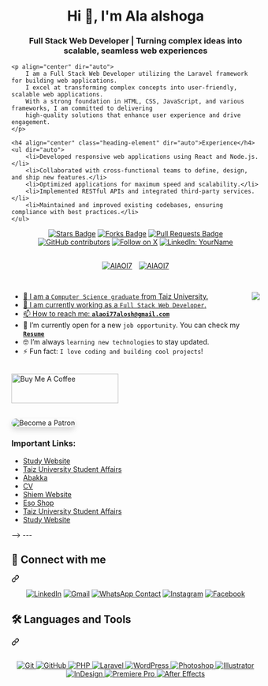 <h1 align="center">Hi 👋, I'm Ala alshoga</h1>
<div class="markdown-heading" dir="auto">
    <h3 align="center" class="heading-element" dir="auto">Full Stack Web Developer | Turning complex ideas into scalable, seamless web experiences</h3>
    
    <p align="center" dir="auto">
        I am a Full Stack Web Developer utilizing the Laravel framework for building web applications. 
        I excel at transforming complex concepts into user-friendly, scalable web applications. 
        With a strong foundation in HTML, CSS, JavaScript, and various frameworks, I am committed to delivering 
        high-quality solutions that enhance user experience and drive engagement.
    </p>

    <h4 align="center" class="heading-element" dir="auto">Experience</h4>
    <ul dir="auto">
        <li>Developed responsive web applications using React and Node.js.</li>
        <li>Collaborated with cross-functional teams to define, design, and ship new features.</li>
        <li>Optimized applications for maximum speed and scalability.</li>
        <li>Implemented RESTful APIs and integrated third-party services.</li>
        <li>Maintained and improved existing codebases, ensuring compliance with best practices.</li>
    </ul>
</div>



  
<path d="m7.775 3.275 1.25-1.25a3.5 3.5 0 1 1 4.95 4.95l-2.5 2.5a3.5 3.5 0 0 1-4.95 0 .751.751 0 0 1 .018-1.042.751.751 0 0 1 1.042-.018 1.998 1.998 0 0 0 2.83 0l2.5-2.5a2.002 2.002 0 0 0-2.83-2.83l-1.25 1.25a.751.751 0 0 1-1.042-.018.751.751 0 0 1-.018-1.042Zm-4.69 9.64a1.998 1.998 0 0 0 2.83 0l1.25-1.25a.751.751 0 0 1 1.042.018.751.751 0 0 1 .018 1.042l-1.25 1.25a3.5 3.5 0 1 1-4.95-4.95l2.5-2.5a3.5 3.5 0 0 1 4.95 0 .751.751 0 0 1-.018 1.042.751.751 0 0 1-1.042.018 1.998 1.998 0 0 0-2.83 0l-2.5 2.5a1.998 1.998 0 0 0 0 2.83Z"></path></svg></a></div>
<div align="center">
    <a href="https://github.com/AlAOI7/AlAOI7/stargazers">
        <img src="https://img.shields.io/github/stars/AlAOI7/AlAOI7" alt="Stars Badge"/></a>
    <a href="https://github.com/AlAOI7/AlAOI7/network/members">
        <img src="https://img.shields.io/github/forks/AlAOI7/AlAOI7" alt="Forks Badge"/></a>
    <a href="https://github.com/AlAOI7/AlAOI7/pulls">
        <img src="https://img.shields.io/github/issues-pr/AlAOI7/AlAOI7?color=orange" alt="Pull Requests Badge"/></a>
    <a href="https://github.com/AlAOI7/AlAOI7/graphs/contributors">
        <img src="https://img.shields.io/github/contributors/AlAOI7/AlAOI7?color=2b9348" alt="GitHub contributors"/></a>
    <a href="https://x.com/YourTwitterHandle" target="_blank" rel="noopener noreferrer">
        <img src="https://img.shields.io/twitter/follow/YourTwitterHandle?style=social&background=000000" alt="Follow on X" style="max-width: 100%; height: auto;"></a>
    <a href="https://www.linkedin.com/in/YourLinkedInProfile" target="_blank" rel="noopener noreferrer">
        <img src="https://img.shields.io/badge/-YourName-blue?style=flat-square&logo=Linkedin&logoColor=white&link=https://www.linkedin.com/in/YourLinkedInProfile" alt="LinkedIn: YourName" style="max-width: 100%; height: auto;"></a>
</div>
<br>
<p align="center" dir="auto">
    <a target="_blank" rel="noopener noreferrer nofollow" 
        href="https://komarev.com/ghpvc/?username=AlAOI7&label=Profile%20views&color=0e75b6&style=flat">
        <img src="https://komarev.com/ghpvc/?username=AlAOI7&label=Profile%20views&color=0e75b6&style=flat" 
            alt="AlAOI7" 
            style="max-width: 100%; margin-right: 10px;"></a>
    <a target="_blank" rel="noopener noreferrer nofollow" 
        href="https://img.shields.io/github/followers/AlAOI7?label=Followers">
        <img src="https://img.shields.io/github/followers/AlAOI7?label=Followers" 
            alt="AlAOI7" 
            style="max-width: 100%;"></a>
</p>

<br>
<p dir="auto"><animated-image data-catalyst="" style="float: right;"><a target="_blank" rel="noopener noreferrer nofollow" href="https://user-images.githubusercontent.com/63050133/156676671-d5b2e362-97d4-4404-9447-dd71ddfea82f.gif" data-target="animated-image.originalLink"><img align="right" src="https://user-images.githubusercontent.com/63050133/156676671-d5b2e362-97d4-4404-9447-dd71ddfea82f.gif" style="max-width: 100%; display: inline-block;" data-target="animated-image.originalImage"></a>
      <span class="AnimatedImagePlayer" data-target="animated-image.player" hidden="">
        <a data-target="animated-image.replacedLink" class="AnimatedImagePlayer-images" href="https://user-images.githubusercontent.com/63050133/156676671-d5b2e362-97d4-4404-9447-dd71ddfea82f.gif" target="_blank">
          
<ul dir="auto">
  <li>🏫 I am a <code>Computer Science graduate</code> from Taiz University.</li>
  <li>🔭 I am currently working as a <code>Full Stack Web Developer</code>.</li>
  <li>📫 How to reach me: <strong><a href="mailto:alaoi77alosh@gmail.com"><code>alaoi77alosh@gmail.com</code></a></strong></li>
  <li>🤔 I’m currently open for a new <code>job opportunity</code>. You can check my <a href="https://drive.google.com/file/d/14HtCoNLhYrcw5l-hC8zX15oBCrdeWtN4/view?usp=drivesdk" target="_blank" rel="noopener noreferrer"><code><strong>Resume</strong></code></a></li>
  <li>🤓 I’m always <code>learning new technologies</code> to stay updated.</li>
  <li>⚡ Fun fact: <code>I love coding and building cool projects</code>!</li>
</ul>
<br>
<!-- <div class="markdown-heading" dir="auto">
  <h2 class="heading-element" dir="auto">☕ Support My Work</h2>

  <a id="user-content--support-my-work" class="anchor" aria-label="Permalink: ☕ Support My Work" href="#-support-my-work">
    <svg class="octicon octicon-link" viewBox="0 0 16 16" version="1.1" width="16" height="16" aria-hidden="true">
      <path d="m7.775 3.275 1.25-1.25a3.5 3.5 0 1 1 4.95 4.95l-2.5 2.5a3.5 3.5 0 0 1-4.95 0 .751.751 0 0 1 .018-1.042.751.751 0 0 1 1.042-.018 1.998 1.998 0 0 0 2.83 0l2.5-2.5a2.002 2.002 0 0 0-2.83-2.83l-1.25 1.25a.751.751 0 0 1-1.042-.018.751.751 0 0 1-.018-1.042Zm-4.69 9.64a1.998 1.998 0 0 0 2.83 0l1.25-1.25a.751.751 0 0 1 1.042.018.751.751 0 0 1 .018 1.042l-1.25 1.25a3.5 3.5 0 1 1-4.95-4.95l2.5-2.5a3.5 3.5 0 0 1 4.95 0 .751.751 0 0 1-.018 1.042.751.751 0 0 1-1.042.018 1.998 1.998 0 0 0-2.83 0l-2.5 2.5a1.998 1.998 0 0 0 0 2.83Z"></path>
    </svg>
  </a>
</div>

<!-- Support button for Buy Me A Coffee -->
<a href="https://www.buymeacoffee.com/omarrhussev" target="_blank" rel="noopener noreferrer">
  <img src="https://cdn.buymeacoffee.com/buttons/v2/default-yellow.png" 
       alt="Buy Me A Coffee" 
       style="height: 60px !important; width: 217px !important; max-width: 100%; height: auto;"></a>
<br>
<br>

<!-- Support button for Patreon -->
<a href="https://www.patreon.com/OmarSakr" target="_blank" rel="noopener noreferrer" 
   style="display: inline-block; text-decoration: none; border-radius: 10px; overflow: hidden; 
          box-shadow: 0 6px 12px rgba(0, 0, 0, 0.15); transition: transform 0.2s ease, box-shadow 0.2s ease;">
 <img src="https://c5.patreon.com/external/logo/become_a_patron_button.png" 
     alt="Become a Patron" 
     style="display: block; height: 60px; width: auto; max-width: 100%; height: auto; border-radius: 10px;"></a>

<!-- Additional important links -->
<div class="additional-links" dir="auto">
  <h3>Important Links:</h3>
  <ul>
    <li><a href="https://alaoi7.github.io/stud/" target="_blank">Study Website</a></li>
    <li><a href="https://alaoi7.github.io/unfrontalaa/" target="_blank">Taiz University Student Affairs</a></li>
    <li><a href="https://alaoi7.github.io/Abakka/" target="_blank">Abakka</a></li>
    <li><a href="https://alaoi7.github.io/ALAOI_CV/index.html" target="_blank">CV</a></li>
    <li><a href="https://alaoi7.github.io/sh_em/index.html" target="_blank">Shiem Website</a></li>
    <li><a href="https://alaoi7.github.io/essoshop/" target="_blank">Eso Shop</a></li>
    <li><a href="https://alaoi7.github.io/unfrontalaa/" target="_blank">Taiz University Student Affairs</a></li>
    <li><a href="https://alaoi7.github.io/stud/" target="_blank">Study Website</a></li>
  </ul>
</div>
 --> ---
<div class="markdown-heading" dir="auto"><h2 class="heading-element" dir="auto">📩 Connect with me</h2><a id="user-content--connect-with-me" class="anchor" aria-label="Permalink: 📩 Connect with me" href="#-connect-with-me"><svg class="octicon octicon-link" viewBox="0 0 16 16" version="1.1" width="16" height="16" aria-hidden="true"><path d="m7.775 3.275 1.25-1.25a3.5 3.5 0 1 1 4.95 4.95l-2.5 2.5a3.5 3.5 0 0 1-4.95 0 .751.751 0 0 1 .018-1.042.751.751 0 0 1 1.042-.018 1.998 1.998 0 0 0 2.83 0l2.5-2.5a2.002 2.002 0 0 0-2.83-2.83l-1.25 1.25a.751.751 0 0 1-1.042-.018.751.751 0 0 1-.018-1.042Zm-4.69 9.64a1.998 1.998 0 0 0 2.83 0l1.25-1.25a.751.751 0 0 1 1.042.018.751.751 0 0 1 .018 1.042l-1.25 1.25a3.5 3.5 0 1 1-4.95-4.95l2.5-2.5a3.5 3.5 0 0 1 4.95 0 .751.751 0 0 1-.018 1.042.751.751 0 0 1-1.042.018 1.998 1.998 0 0 0-2.83 0l-2.5 2.5a1.998 1.998 0 0 0 0 2.83Z"></path></svg></a></div>
<p align="center" dir="auto">

<a href="https://www.linkedin.com/in/ala-fisal-alshoga-b0b855275" title="LinkedIn" target="_blank" rel="noopener noreferrer">
    <img src="https://camo.githubusercontent.com/0c59c81be6c6e981fbad69ea742692368b3fdc1018090a34cb7764dfea5a1a91/68747470733a2f2f696d672e736869656c64732e696f2f62616467652f6c696e6b6564696e2d2532333030373742352e7376673f7374796c653d666f722d7468652d6261646765266c6f676f3d6c696e6b6564696e266c6f676f436f6c6f723d7768697465"
        alt="LinkedIn"
        style="max-width: 100%;"></a>
  
<a href="https://mail.google.com/mail/?view=cm&fs=1&to=alaoi77alosh@gmail.com" title="Gmail" target="_blank">
    <img src="https://camo.githubusercontent.com/d450447694b79318c4a02da2e89e7cd6a86d883207c6fca0b51021a64af3f79e/68747470733a2f2f696d672e736869656c64732e696f2f62616467652f676d61696c2d2532334630353033332e7376673f7374796c653d666f722d7468652d6261646765266c6f676f3d676d61696c266c6f676f436f6c6f723d7768697465"
        alt="Gmail"
        style="max-width: 100%; height: auto;"></a>

<a href="https://api.whatsapp.com/send?phone=967774252137" target="_blank" rel="noopener noreferrer">
    <img src="https://img.shields.io/badge/whatsapp-9EF19D.svg?style=for-the-badge&logo=whatsapp&logoColor=#ffff" alt="WhatsApp Contact" style="max-width: 100%;"></a>

<a href="https://www.instagram.com/share/15yjy6P6EM/" target="_blank" title="Instagram" rel="noopener noreferrer">
    <img src="https://img.shields.io/badge/instagram-%23E4405F.svg?style=for-the-badge&amp;logo=instagram&amp;logoColor=white" alt="Instagram" style="max-width: 100%;"></a>

<a href="https://www.facebook.com/share/15yjy6P6EM/" target="_blank" title="Facebook" rel="noopener noreferrer">
    <img src="https://img.shields.io/badge/facebook-%231877F2.svg?style=for-the-badge&amp;logo=facebook&amp;logoColor=white" alt="Facebook" style="max-width: 100%;"></a>

</p>
<div class="markdown-heading" dir="auto">
    <h2 class="heading-element" dir="auto">🛠 Languages and Tools</h2>
    <a id="user-content--languages-and-tools" class="anchor" aria-label="Permalink: 🛠 Languages and Tools" href="#-languages-and-tools">
        <svg class="octicon octicon-link" viewBox="0 0 16 16" version="1.1" width="16" height="16" aria-hidden="true">
            <path d="m7.775 3.275 1.25-1.25a3.5 3.5 0 1 1 4.95 4.95l-2.5 2.5a3.5 3.5 0 0 1-4.95 0 .751.751 0 0 1 .018-1.042.751.751 0 0 1 1.042-.018 1.998 1.998 0 0 0 2.83 0l2.5-2.5a2.002 2.002 0 0 0-2.83-2.83l-1.25 1.25a.751.751 0 0 1-1.042-.018.751.751 0 0 1-.018-1.042Zm-4.69 9.64a1.998 1.998 0 0 0 2.83 0l1.25-1.25a.751.751 0 0 1 1.042.018.751.751 0 0 1 .018 1.042l-1.25 1.25a3.5 3.5 0 1 1-4.95-4.95l2.5-2.5a3.5 3.5 0 0 1 4.95 0 .751.751 0 0 1-.018 1.042.751.751 0 0 1-1.042.018 1.998 1.998 0 0 0-2.83 0l-2.5 2.5a1.998 1.998 0 0 0 0 2.83Z"></path>
        </svg>
    </a>
</div>
<br>
<p align="center" dir="auto">
    <a href="https://git-scm.com/" title="Git" target="_blank" rel="nofollow">
        <img src="https://img.shields.io/badge/git-%23F05033.svg?style=for-the-badge&logo=git&logoColor=white" alt="Git" style="max-width: 100%;">
    </a>
    <a href="https://github.com/OmarrSakr" target="_blank" title="GitHub" rel="noopener noreferrer">
        <img src="https://img.shields.io/badge/github-%23121011.svg?style=for-the-badge&logo=github&logoColor=white" alt="GitHub" style="max-width: 100%; height: auto;">
    </a>
    <a href="https://www.php.net/" title="PHP" target="_blank" rel="nofollow">
        <img src="https://img.shields.io/badge/php-%23777BB4.svg?style=for-the-badge&logo=php&logoColor=white" alt="PHP" style="max-width: 100%;">
    </a>
    <a href="https://laravel.com/" title="Laravel" target="_blank" rel="nofollow">
        <img src="https://img.shields.io/badge/laravel-%23FF2D20.svg?style=for-the-badge&logo=laravel&logoColor=white" alt="Laravel" style="max-width: 100%;">
    </a>
    <a href="https://wordpress.org/" title="WordPress" target="_blank" rel="nofollow">
        <img src="https://img.shields.io/badge/wordpress-%234165E8.svg?style=for-the-badge&logo=wordpress&logoColor=white" alt="WordPress" style="max-width: 100%;">
    </a>
    <a href="https://www.adobe.com/products/photoshop.html" title="Photoshop" target="_blank" rel="nofollow">
        <img src="https://img.shields.io/badge/adobe%20photoshop-%23D83C36.svg?style=for-the-badge&logo=adobephotoshop&logoColor=white" alt="Photoshop" style="max-width: 100%;">
    </a>
    <a href="https://www.adobe.com/products/illustrator.html" title="Illustrator" target="_blank" rel="nofollow">
        <img src="https://img.shields.io/badge/adobe%20illustrator-%23FF9A00.svg?style=for-the-badge&logo=adobeillustrator&logoColor=white" alt="Illustrator" style="max-width: 100%;">
    </a>
    <a href="https://www.adobe.com/products/indesign.html" title="InDesign" target="_blank" rel="nofollow">
        <img src="https://img.shields.io/badge/adobe%20indesign-%23E93B2A.svg?style=for-the-badge&logo=adobeindesign&logoColor=white" alt="InDesign" style="max-width: 100%;">
    </a>
    <a href="https://www.adobe.com/products/premiere.html" title="Premiere Pro" target="_blank" rel="nofollow">
        <img src="https://img.shields.io/badge/adobe%20premiere%20pro-%23F3A33E.svg?style=for-the-badge&logo=adobepremierepro&logoColor=white" alt="Premiere Pro" style="max-width: 100%;">
    </a>
    <a href="https://www.adobe.com/products/aftereffects.html" title="After Effects" target="_blank" rel="nofollow">
        <img src="https://img.shields.io/badge/adobe%20after%20effects-%23A10000.svg?style=for-the-badge&logo=adobeaftereffects&logoColor=white" alt="After Effects" style="max-width: 100%;">
    </a>
</p>
